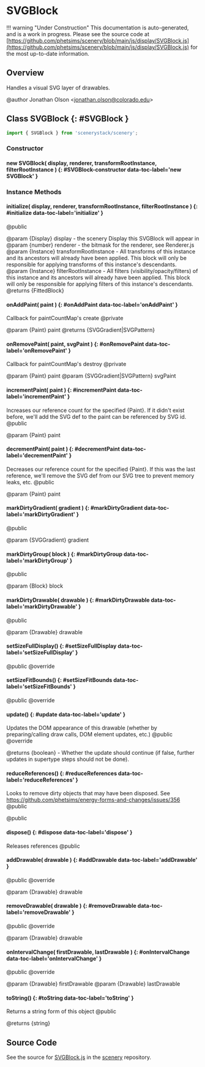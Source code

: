 # SVGBlock

!!! warning "Under Construction"
    This documentation is auto-generated, and is a work in progress. Please see the source code at
    [https://github.com/phetsims/scenery/blob/main/js/display/SVGBlock.js](https://github.com/phetsims/scenery/blob/main/js/display/SVGBlock.js) for the most up-to-date information.

## Overview

Handles a visual SVG layer of drawables.

@author Jonathan Olson &lt;jonathan.olson@colorado.edu&gt;

## Class SVGBlock {: #SVGBlock }


```js
import { SVGBlock } from 'scenerystack/scenery';
```
### Constructor

#### new SVGBlock( display, renderer, transformRootInstance, filterRootInstance ) {: #SVGBlock-constructor data-toc-label='new SVGBlock' }

### Instance Methods

#### initialize( display, renderer, transformRootInstance, filterRootInstance ) {: #initialize data-toc-label='initialize' }

@public

@param {Display} display - the scenery Display this SVGBlock will appear in
@param {number} renderer - the bitmask for the renderer, see Renderer.js
@param {Instance} transformRootInstance - All transforms of this instance and its ancestors will already have been
                                          applied. This block will only be responsible for applying transforms of
                                          this instance's descendants.
@param {Instance} filterRootInstance - All filters (visibility/opacity/filters) of this instance and its ancestors
                                       will already have been applied. This block will only be responsible for
                                       applying filters of this instance's descendants.
@returns {FittedBlock}

#### onAddPaint( paint ) {: #onAddPaint data-toc-label='onAddPaint' }

Callback for paintCountMap's create
@private

@param {Paint} paint
@returns {SVGGradient|SVGPattern}

#### onRemovePaint( paint, svgPaint ) {: #onRemovePaint data-toc-label='onRemovePaint' }

Callback for paintCountMap's destroy
@private

@param {Paint} paint
@param {SVGGradient|SVGPattern} svgPaint

#### incrementPaint( paint ) {: #incrementPaint data-toc-label='incrementPaint' }

Increases our reference count for the specified {Paint}. If it didn't exist before, we'll add the SVG def to the
paint can be referenced by SVG id.
@public

@param {Paint} paint

#### decrementPaint( paint ) {: #decrementPaint data-toc-label='decrementPaint' }

Decreases our reference count for the specified {Paint}. If this was the last reference, we'll remove the SVG def
from our SVG tree to prevent memory leaks, etc.
@public

@param {Paint} paint

#### markDirtyGradient( gradient ) {: #markDirtyGradient data-toc-label='markDirtyGradient' }

@public

@param {SVGGradient} gradient

#### markDirtyGroup( block ) {: #markDirtyGroup data-toc-label='markDirtyGroup' }

@public

@param {Block} block

#### markDirtyDrawable( drawable ) {: #markDirtyDrawable data-toc-label='markDirtyDrawable' }

@public

@param {Drawable} drawable

#### setSizeFullDisplay() {: #setSizeFullDisplay data-toc-label='setSizeFullDisplay' }

@public
@override

#### setSizeFitBounds() {: #setSizeFitBounds data-toc-label='setSizeFitBounds' }

@public
@override

#### update() {: #update data-toc-label='update' }

Updates the DOM appearance of this drawable (whether by preparing/calling draw calls, DOM element updates, etc.)
@public
@override

@returns {boolean} - Whether the update should continue (if false, further updates in supertype steps should not
                     be done).

#### reduceReferences() {: #reduceReferences data-toc-label='reduceReferences' }

Looks to remove dirty objects that may have been disposed.
See https://github.com/phetsims/energy-forms-and-changes/issues/356
@public

@public

#### dispose() {: #dispose data-toc-label='dispose' }

Releases references
@public

#### addDrawable( drawable ) {: #addDrawable data-toc-label='addDrawable' }

@public
@override

@param {Drawable} drawable

#### removeDrawable( drawable ) {: #removeDrawable data-toc-label='removeDrawable' }

@public
@override

@param {Drawable} drawable

#### onIntervalChange( firstDrawable, lastDrawable ) {: #onIntervalChange data-toc-label='onIntervalChange' }

@public
@override

@param {Drawable} firstDrawable
@param {Drawable} lastDrawable

#### toString() {: #toString data-toc-label='toString' }

Returns a string form of this object
@public

@returns {string}



## Source Code

See the source for [SVGBlock.js](https://github.com/phetsims/scenery/blob/main/js/display/SVGBlock.js) in the [scenery](https://github.com/phetsims/scenery) repository.

